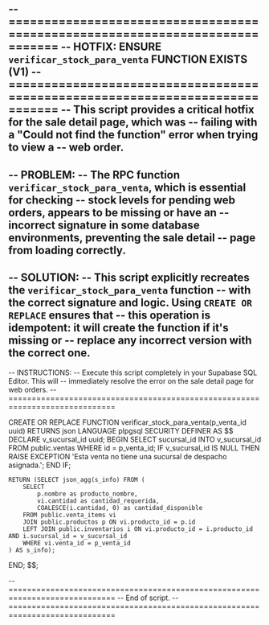 -- =============================================================================
-- HOTFIX: ENSURE `verificar_stock_para_venta` FUNCTION EXISTS (V1)
-- =============================================================================
-- This script provides a critical hotfix for the sale detail page, which was
-- failing with a "Could not find the function" error when trying to view a
-- web order.
--
-- PROBLEM:
-- The RPC function `verificar_stock_para_venta`, which is essential for checking
-- stock levels for pending web orders, appears to be missing or have an
-- incorrect signature in some database environments, preventing the sale detail
-- page from loading correctly.
--
-- SOLUTION:
-- This script explicitly recreates the `verificar_stock_para_venta` function
-- with the correct signature and logic. Using `CREATE OR REPLACE` ensures that
-- this operation is idempotent: it will create the function if it's missing or
-- replace any incorrect version with the correct one.
--
-- INSTRUCTIONS:
-- Execute this script completely in your Supabase SQL Editor. This will
-- immediately resolve the error on the sale detail page for web orders.
-- =============================================================================

CREATE OR REPLACE FUNCTION verificar_stock_para_venta(p_venta_id uuid)
RETURNS json
LANGUAGE plpgsql
SECURITY DEFINER
AS $$
DECLARE
    v_sucursal_id uuid;
BEGIN
    SELECT sucursal_id INTO v_sucursal_id FROM public.ventas WHERE id = p_venta_id;
    IF v_sucursal_id IS NULL THEN
        RAISE EXCEPTION 'Esta venta no tiene una sucursal de despacho asignada.';
    END IF;

    RETURN (SELECT json_agg(s_info) FROM (
        SELECT
            p.nombre as producto_nombre,
            vi.cantidad as cantidad_requerida,
            COALESCE(i.cantidad, 0) as cantidad_disponible
        FROM public.venta_items vi
        JOIN public.productos p ON vi.producto_id = p.id
        LEFT JOIN public.inventarios i ON vi.producto_id = i.producto_id AND i.sucursal_id = v_sucursal_id
        WHERE vi.venta_id = p_venta_id
    ) AS s_info);
END;
$$;


-- =============================================================================
-- End of script.
-- =============================================================================